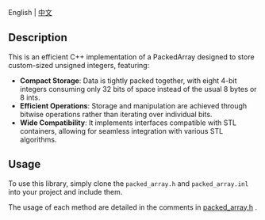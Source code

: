 English | [中文](README-CN.md)

## Description

This is an efficient C++ implementation of a PackedArray designed to store custom-sized unsigned integers, featuring:

- **Compact Storage**: Data is tightly packed together, with eight 4-bit integers consuming only 32 bits of space instead of the usual 8 bytes or 8 ints.
- **Efficient Operations**: Storage and manipulation are achieved through bitwise operations rather than iterating over individual bits.
- **Wide Compatibility**: It implements interfaces compatible with STL containers, allowing for seamless integration with various STL algorithms.

## Usage

To use this library, simply clone the `packed_array.h` and `packed_array.inl` into your project and include them.

The usage of each method are detailed in the comments in [packed_array.h](packed_array.h) .
